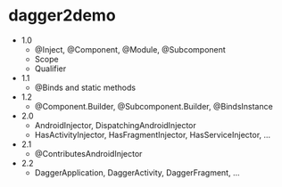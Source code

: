 # dagger2demo

- 1.0
  - @Inject, @Component, @Module, @Subcomponent
  - Scope
  - Qualifier
- 1.1
  - @Binds and static methods
- 1.2
  - @Component.Builder, @Subcomponent.Builder, @BindsInstance
- 2.0
  - AndroidInjector, DispatchingAndroidInjector
  - HasActivityInjector, HasFragmentInjector, HasServiceInjector, ...
- 2.1
  - @ContributesAndroidInjector
- 2.2
  - DaggerApplication, DaggerActivity, DaggerFragment, ...
